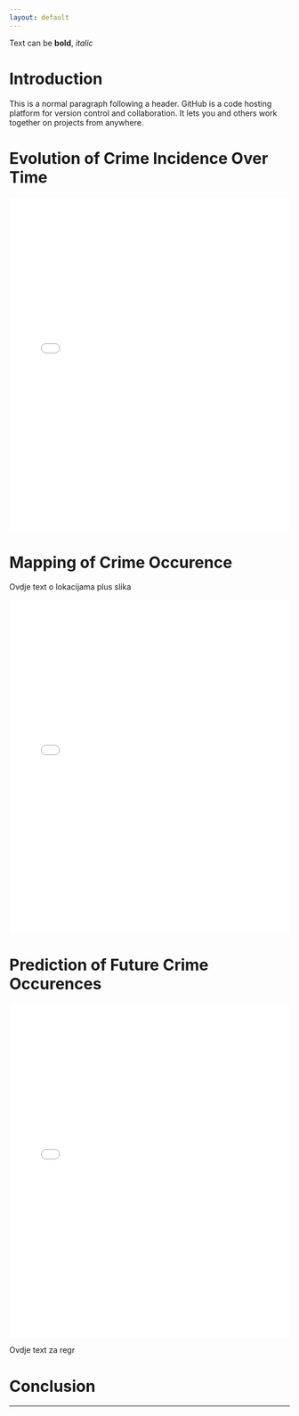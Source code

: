 ```yaml
---
layout: default
---
```


Text can be **bold**, _italic_

# Introduction

This is a normal paragraph following a header. GitHub is a code hosting platform for version control and collaboration. It lets you and others work together on projects from anywhere.


# Evolution of Crime Incidence Over Time

<iframe src="crimes_plot.html" style="width:100%;height:600px;border:none;"></iframe>



# Mapping of Crime Occurence

Ovdje text o lokacijama plus slika

<iframe src="choropleth_mapbox.html" style="width:100%;height:600px;border:none;"></iframe>


# Prediction of Future Crime Occurences

<iframe src="crime_regression_plots.html" style="width:100%;height:600px;border:none;"></iframe>

Ovdje text za regr

# Conclusion

* * *


